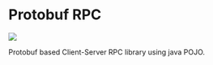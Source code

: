 # Protobuf RPC

[![](https://jitpack.io/v/trinopoty/protobuf-rpc.svg)](https://jitpack.io/#trinopoty/protobuf-rpc)

Protobuf based Client-Server RPC library using java POJO.
